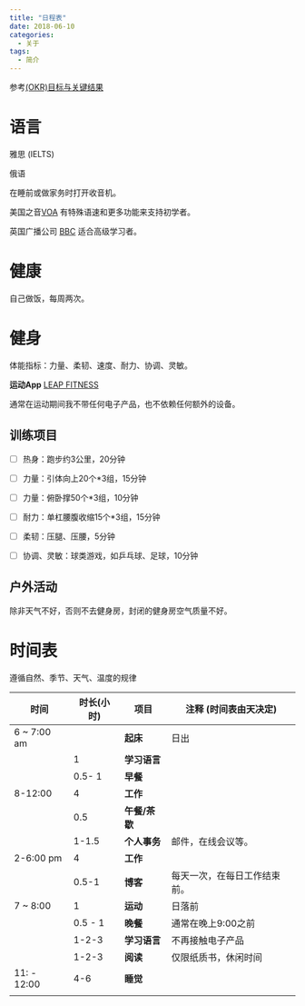 ```yaml
---
title: "日程表"
date: 2018-06-10
categories:
  - 关于
tags:
  - 简介
---
```



参考[(OKR)目标与关键结果 ](https://en.wikipedia.org/wiki/OKR)

# 语言

雅思 (IELTS)

俄语

在睡前或做家务时打开收音机。

美国之音[VOA](https://learningenglish.voanews.com/) 有特殊语速和更多功能来支持初学者。

英国广播公司 [BBC](https://www.bbc.co.uk/learningenglish/) 适合高级学习者。



# 健康

自己做饭，每周两次。

# 健身

体能指标：力量、柔韧、速度、耐力、协调、灵敏。

**运动App** [LEAP FITNESS](https://leap.app/)

通常在运动期间我不带任何电子产品，也不依赖任何额外的设备。



## 训练项目

- [ ] 热身：跑步约3公里，20分钟
- [ ] 力量：引体向上20个*3组，15分钟
- [ ] 力量：俯卧撑50个*3组，10分钟
- [ ] 耐力：单杠腰腹收缩15个*3组，15分钟
- [ ] 柔韧：压腿、压腰，5分钟
- [ ] 协调、灵敏：球类游戏，如乒乓球、足球，10分钟


## 户外活动

除非天气不好，否则不去健身房，封闭的健身房空气质量不好。

# 时间表

遵循自然、季节、天气、温度的规律

| 时间      | 时长(小时) | **项目**       | 注释 (时间表由天决定) |
| -------- | -------- | ------------- | ------------------- |
| 6 ~ 7:00 am |      | **起床**       | 日出                |
|       | 1     | **学习语言**   |                   |
|       | 0.5- 1    | **早餐**      |                   |
| 8-12:00  | 4     | **工作**       |                   |
|      | 0.5     | **午餐/茶歇** |                   |
|      | 1-1.5    | **个人事务**   | 邮件，在线会议等。          |
| 2-6:00 pm  | 4     | **工作**       |                   |
|      | 0.5-1    | **博客**       | 每天一次，在每日工作结束前。       |
| 7 ~ 8:00   | 1     | **运动**       | 日落前                 |
|      | 0.5 - 1   | **晚餐**       | 通常在晚上9:00之前        |
|      | 1-2-3   | **学习语言**   | 不再接触电子产品          |
|      | 1-2-3  | **阅读**     | 仅限纸质书，休闲时间        |
| 11: - 12:00 | 4-6   | **睡觉**       |                   |
|       |       |              |                   |
